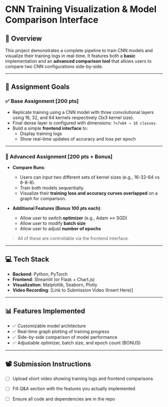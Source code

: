 # CNN Training Visualization & Model Comparison Interface

## 📌 Overview

This project demonstrates a complete pipeline to train CNN models and visualize their training logs in real-time. It features both a **basic** implementation and an **advanced comparison tool** that allows users to compare two CNN configurations side-by-side.

---

## 🎯 Assignment Goals

### ✅ Base Assignment [200 pts]

- Replicate training using a CNN model with three convolutional layers using 16, 32, and 64 kernels respectively (3x3 kernel size).
- Final dense layer is configured with dimensions: `7x7x64 → 10 classes`.
- Build a simple **frontend interface** to:
  - Display training logs
  - Show real-time updates of accuracy and loss per epoch

---

### 🚀 Advanced Assignment [200 pts + Bonus]

- **Compare Runs**:
  - Users can input two different sets of kernel sizes (e.g., 16-32-64 vs 8-8-8).
  - Train both models sequentially.
  - Visualize their **training loss and accuracy curves overlapped** on a graph for comparison.

- **Additional Features (Bonus 100 pts each)**:
  - Allow user to switch **optimizer** (e.g., Adam ↔ SGD)
  - Allow user to modify **batch size**
  - Allow user to adjust **number of epochs**
  
> All of these are controllable via the frontend interface.

---

## 💻 Tech Stack

- **Backend**: Python, PyTorch
- **Frontend**: Streamlit (or Flask + Chart.js)
- **Visualization**: Matplotlib, Seaborn, Plotly
- **Video Recording**: [Link to Submission Video (Insert Here)]

---

## 📊 Features Implemented

- ✅ Customizable model architecture
- ✅ Real-time graph plotting of training progress
- ✅ Side-by-side comparison of model performance
- ✅ Adjustable optimizer, batch size, and epoch count (BONUS)

---

## 📽️ Submission Instructions

- [ ] Upload short video showing training logs and frontend comparisons
- [ ] Fill Q&A section with the features you actually implemented
- [ ] Ensure all code and dependencies are in the repo



